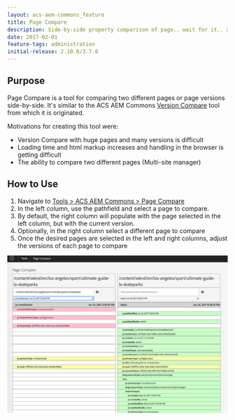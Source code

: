 ```yaml
---
layout: acs-aem-commons_feature
title: Page Compare
description: Side-by-side property comparison of page.. wait for it.. across versions!
date: 2017-02-01
feature-tags: administration
initial-release: 2.10.0/3.7.0
---
```


## Purpose

Page Compare is a tool for comparing two different pages or page versions side-by-side. It's similar to the ACS AEM Commons [Version Compare](/acs-aem-commons/features/version-compare/index.html) tool from which it is originated.

Motivations for creating this tool were:

* Version Compare with huge pages and many versions is difficult
* Loading time and html markup increases and handling in the browser is getting difficult
* The ability to compare two different pages (Multi-site manager)

## How to Use

1. Navigate to [Tools > ACS AEM Commons > Page Compare](http://localhost:4502/etc/acs-commons/page-compare.html)
2. In the left column, use the pathfield and select a page to compare.
3. By default, the right column will populate with the page selected in the left column, but with the current version.
4. Optionally, in the right column select a different page to compare
5. Once the desired pages are selected in the left and right columns, adjust the versions of each page to compare

![Page Compare](images/example.png)

